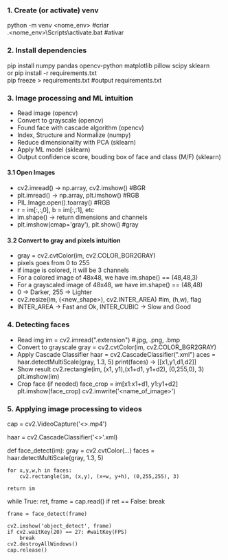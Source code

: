 ### 1. Create (or activate) venv
python -m venv <nome_env> #criar <br>
.\<nome_env>\Scripts\activate.bat #ativar

### 2. Install dependencies
pip install numpy pandas opencv-python matplotlib pillow scipy sklearn <br>
or pip install -r requirements.txt <br>
pip freeze > requirements.txt #output requirements.txt <br>

### 3. Image processing and ML intuition
- Read image (opencv)
- Convert to grayscale (opencv)
- Found face with cascade algorithm (opencv)
- Index, Structure and Normalize (numpy)
- Reduce dimensionality with PCA (sklearn)
- Apply ML model (sklearn)
- Output confidence score, bouding box of face and class (M/F) (sklearn)

#### 3.1 Open Images
- cv2.imread() -> np.array, cv2.imshow() #BGR
- plt.imread() -> np.array, plt.imshow() #RGB
- PIL.Image.open().toarray() #RGB
- r = im[:,:,0], b = im[:,:1], etc
- im.shape() -> return dimensions and channels
- plt.imshow(cmap='gray'), plt.show() #gray

#### 3.2 Convert to gray and pixels intuition
- gray = cv2.cvtColor(im, cv2.COLOR_BGR2GRAY) 
- pixels goes from 0 to 255
- if image is colored, it will be 3 channels
- For a colored image of 48x48, we have im.shape() == (48,48,3)
- For a grayscaled image of 48x48, we have im.shape() == (48,48)
- 0 -> Darker, 255 -> Lighter
- cv2.resize(im, (<new_shape>), cv2.INTER_AREA) #im, (h,w), flag
- INTER_AREA -> Fast and Ok, INTER_CUBIC -> Slow and Good

### 4. Detecting faces
- Read img
im = cv2.imread("<path>.extension") #.jpg, .png, .bmp
- Convert to grayscale
gray = cv2.cvtColor(im, cv2.COLOR_BGR2GRAY)
- Apply Cascade Classifier
haar = cv2.CascadeClassifier("<path>.xml")
aces = haar.detectMultiScale(gray, 1.3, 5)
print(faces) -> [[x1,y1,d1,d2]]
- Show result
cv2.rectangle(im, (x1, y1),(x1+d1, y1+d2), (0,255,0), 3)
plt.imshow(im)
- Crop face (if needed)
face_crop = im[x1:x1+d1, y1:y1+d2]
plt.imshow(face_crop)
cv2.imwrite('<name_of_image>')

### 5. Applying image processing to videos
cap = cv2.VideoCapture('<>.mp4')

haar = cv2.CascadeClassifier('<>'.xml)

def face_detect(im):
    gray = cv2.cvtColor(...)
    faces = haar.detectMultiScale(gray, 1.3, 5)
    
    for x,y,w,h in faces:
        cv2.rectangle(im, (x,y), (x+w, y+h), (0,255,255), 3)
    
    return im

while True:
    ret, frame = cap.read()
    if ret == False:
        break
    
    frame = face_detect(frame)
    
    cv2.imshow('object_detect', frame)
    if cv2.waitKey(20) == 27: #waitKey(FPS)
        break
    cv2.destroyAllWindows()
    cap.release()
    